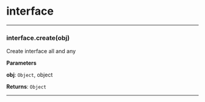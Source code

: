 # interface





* * *

### interface.create(obj) 

Create interface all and any

**Parameters**

**obj**: `Object`, object

**Returns**: `Object`



* * *










